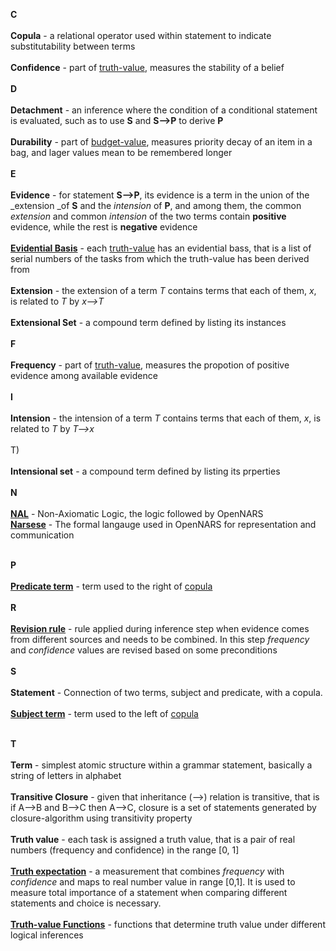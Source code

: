 **C**
<br/><br/>
**Copula** - a relational operator used within statement to indicate substitutability between terms
<br/><br/>
**Confidence** - part of [truth-value](https://github.com/opennars/opennars/wiki/Truth-Value:-Definition-and-Examples), measures the stability of a belief
<br/><br/>
**D**
<br/><br/>
**Detachment** - an inference where the condition of a conditional statement is evaluated, such as to use **S** and **S-->P** to derive **P**
<br/><br/>
**Durability** - part of [budget-value](https://github.com/opennars/opennars/wiki/Budget-Value), measures priority decay of an item in a bag, and lager values mean to be remembered longer
<br/><br/>
**E**
<br/><br/>
**Evidence** - for statement **S-->P**, its evidence is a term in the union of the _extension _of **S** and the _intension_ of **P**, and among them, the common _extension_ and common _intension_ of the two terms contain **positive** evidence, while the rest is **negative** evidence
<br/><br/>
**[Evidential Basis](https://github.com/opennars/opennars/wiki/Revision-and-Choice-Rules)** - each [truth-value](https://github.com/opennars/opennars/wiki/Truth-Value:-Definition-and-Examples) has an evidential bass, that is a list of serial numbers of the tasks from which the truth-value has been derived from
<br/><br/>
**Extension** - the extension of a term _T_ contains terms that each of them, _x_, is related to _T_ by _x-->T_
<br/><br/>
**Extensional Set** - a compound term defined by listing its instances
<br/><br/>
**F**
<br/><br/>
**Frequency** - part of [truth-value](https://github.com/opennars/opennars/wiki/Truth-Value:-Definition-and-Examples), measures the propotion of positive evidence among available evidence
<br/><br/>
**I**
<br/><br/>
**Intension** - the intension of a term _T_ contains terms that each of them, _x_, is related to _T_ by _T-->x_
<br/><br/>
T)
<br/><br/>
**Intensional set** - a compound term defined by listing its prperties
<br/><br/>
**N**
<br/><br/>
**[NAL](https://github.com/opennars/opennars/wiki/Non-Axiomatic-Logic-(NAL),-Logic-behind-OpenNARS)** - Non-Axiomatic Logic, the logic followed by OpenNARS<br/>
**[Narsese](https://github.com/opennars/opennars/wiki/Narsese-Grammar,-Language-of-OpenNARS)** - The formal langauge used in OpenNARS for representation and communication
<br/><br/>

**P**
<br /><br/>
**[Predicate term](https://github.com/opennars/opennars/wiki/Narsese-Grammar,-Language-of-OpenNARS)** - term used to the right of [copula](https://github.com/opennars/opennars/wiki/Narsese-Grammar,-Language-of-OpenNARS)
<br /><br/>
**R**
<br /><br/>
**[Revision rule](https://github.com/opennars/opennars/wiki/Revision-and-Choice-Rules)** - rule applied during inference step when evidence comes from different sources and needs to be combined. In this step _frequency_ and _confidence_ values are revised based on some preconditions
<br /><br/>
**S**
<br /><br/>
**Statement** - Connection of two terms, subject and predicate, with a copula.
<br /><br/>
**[Subject term](https://github.com/opennars/opennars/wiki/Narsese-Grammar,-Language-of-OpenNARS)** - term used to the left of [copula](https://github.com/opennars/opennars/wiki/Narsese-Grammar,-Language-of-OpenNARS)
<br /><br/>


**T**
<br /><br/>
**Term** - simplest atomic structure within a grammar statement, basically a string of letters in alphabet
<br/><br/>
**Transitive Closure** - given that inheritance (-->) relation is transitive, that is if A-->B and B-->C then A-->C, closure is a set of statements generated by closure-algorithm using transitivity property  
<br/>
**Truth value** - each task is assigned a truth value, that is a pair of real numbers (frequency and confidence) in the range [0, 1]
<br/><br/>
**[Truth expectation](https://github.com/opennars/opennars/wiki/Revision-and-Choice-Rules)** - a measurement that combines _frequency_ with _confidence_ and maps to real number value in range [0,1]. It is used to measure total importance of a statement when comparing different statements and choice is necessary.
<br/><br/>
**[Truth-value Functions](https://github.com/opennars/opennars/wiki/Truth-Functions)** - functions that determine truth value under different logical inferences

